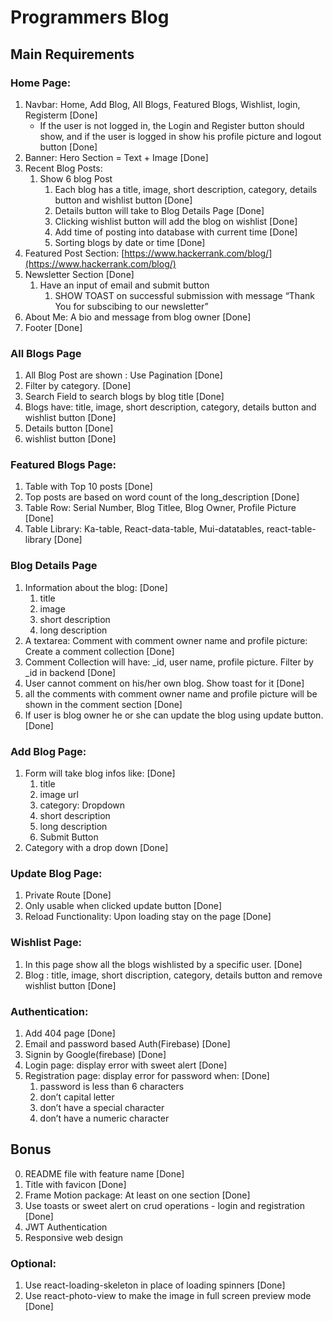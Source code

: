 # Programmers Blog

## Main Requirements

### Home Page:

1. Navbar: Home, Add Blog, All Blogs, Featured Blogs, Wishlist, login, Registerm [Done]
    - If the user is not logged in, the Login and Register button should show, and if the
    user is logged in show his profile picture and logout button [Done]
2. Banner: Hero Section = Text + Image [Done]
3. Recent Blog Posts: 
    1. Show 6 blog Post
        1. Each blog has a title, image, short description, category, details button and wishlist button [Done]
        2. Details button will take to Blog Details Page [Done]
        3. Clicking wishlist button will add the blog on wishlist [Done]
        4. Add time of posting into database with current time  [Done]
        5. Sorting blogs by date or time [Done]
4. Featured Post Section: [https://www.hackerrank.com/blog/](https://www.hackerrank.com/blog/)
5. Newsletter Section [Done]
    1. Have an input of email and submit button
        1. SHOW TOAST on successful submission with message “Thank You for subscibing to our newsletter”
6. About Me: A bio and message from blog owner [Done]
7. Footer [Done]

### All Blogs Page

1. All Blog Post are shown : Use Pagination [Done]
2. Filter by category. [Done]
3. Search Field to search blogs by blog title [Done]
4. Blogs have: title, image, short description, category, details button and wishlist button [Done]
5. Details button [Done]
6. wishlist button [Done]

### Featured Blogs Page:

1. Table with Top 10 posts [Done]
2. Top posts are based on word count of the long_description [Done]
3. Table Row: Serial Number, Blog Titlee, Blog Owner, Profile Picture [Done]
4. Table Library: Ka-table, React-data-table, Mui-datatables, react-table-library [Done]


### Blog Details Page

1. Information about the blog: [Done]
    1. title
    2. image
    3. short description
    4. long description
2. A textarea: Comment with comment owner name and profile picture: Create a comment collection [Done]
3. Comment Collection will have: _id, user name, profile picture. Filter by _id in backend [Done]
4. User cannot comment on his/her own blog. Show toast for it [Done]
5. all the comments with comment owner name and profile picture will be shown in the comment section [Done]
6. If user is blog owner he or she can update the blog using update button. [Done]

### Add Blog Page:

1. Form will take blog infos like: [Done]
    1. title
    2. image url
    3. category: Dropdown 
    4. short description
    5. long description
    6. Submit Button
2. Category with a drop down [Done]

### Update Blog Page:

1. Private Route [Done]
2. Only usable when clicked update button [Done]
3. Reload Functionality: Upon loading stay on the page [Done]

### Wishlist Page:

1. In this page show all the blogs wishlisted by a specific user. [Done]
2. Blog : title, image, short discription, category, details button and remove wishlist button [Done]

### Authentication:

1. Add 404 page [Done]
2. Email and password based Auth(Firebase) [Done]
3. Signin by Google(firebase) [Done]
4. Login page: display error with sweet alert [Done]
5. Registration page: display error for password when: [Done]
    1. password is less than 6 characters
    2. don’t capital letter
    3. don’t have a special character
    4. don’t have a numeric character

## Bonus

0. README file with feature name [Done]
1. Title with favicon [Done]
2. Frame Motion package: At least on one section [Done]
3. Use toasts or sweet alert on crud operations - login and registration [Done]
4. JWT Authentication
5. Responsive web design

### Optional:

1. Use react-loading-skeleton in place of loading spinners [Done]
2. Use react-photo-view to make the image in full screen preview mode [Done]
